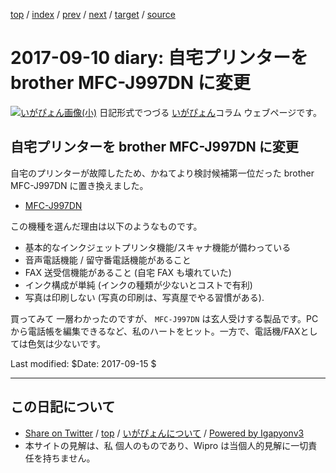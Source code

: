 [top](../index.html) 
 / [index](index.html) 
 / [prev](ig170416.html) 
 / [next](ig170913.html) 
 / [target](https://igapyon.github.io/diary/2017/ig170910.html) 
 / [source](https://github.com/igapyon/diary/blob/master/2017/ig170910.src.md) 

2017-09-10 diary: 自宅プリンターを brother MFC-J997DN に変更
=====================================================================================================
[![いがぴょん画像(小)](https://igapyon.github.io/diary/images/iga200306s.jpg "いがぴょん")](https://igapyon.github.io/diary/memo/memoigapyon.html) 日記形式でつづる [いがぴょん](https://igapyon.github.io/diary/memo/memoigapyon.html)コラム ウェブページです。

## 自宅プリンターを brother MFC-J997DN に変更

自宅のプリンターが故障したため、かねてより検討候補第一位だった brother MFC-J997DN に置き換えました。

- [MFC-J997DN](http://www.brother.co.jp/product/printer/inkjet/mfcj997dn/)

この機種を選んだ理由は以下のようなものです。

- 基本的なインクジェットプリンタ機能/スキャナ機能が備わっている
- 音声電話機能 / 留守番電話機能があること
- FAX 送受信機能があること (自宅 FAX も壊れていた)
- インク構成が単純 (インクの種類が少ないとコストで有利)
- 写真は印刷しない (写真の印刷は、写真屋でやる習慣がある).

買ってみて 一層わかったのですが、 `MFC-J997DN` は玄人受けする製品です。PCから電話帳を編集できるなど、私のハートをヒット。一方で、電話機/FAXとしては色気は少ないです。

Last modified: $Date: 2017-09-15 $


----------------------------------------------------------------------------------------------------

## この日記について

* [Share on Twitter](https://twitter.com/intent/tweet?hashtags=igapyon%2Cdiary%2C%E3%81%84%E3%81%8C%E3%81%B4%E3%82%87%E3%82%93&text=%E8%87%AA%E5%AE%85%E3%83%97%E3%83%AA%E3%83%B3%E3%82%BF%E3%83%BC%E3%82%92+brother+MFC-J997DN+%E3%81%AB%E5%A4%89%E6%9B%B4&url=https%3A%2F%2Figapyon.github.io%2Fdiary%2F2017%2Fig170910.html) / [top](../index.html) / [いがぴょんについて](https://igapyon.github.io/diary/memo/memoigapyon.html) / [Powered by Igapyonv3](https://github.com/igapyon/igapyonv3)
* 本サイトの見解は、私 個人のものであり、Wipro は当個人的見解に一切責任を持ちません。 
